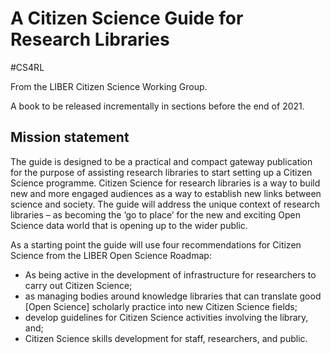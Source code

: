 # A Citizen Science Guide for Research Libraries

#CS4RL

From the LIBER Citizen Science Working Group.

A book to be released incrementally in sections before the end of 2021. 

## Mission statement

The guide is designed to be a practical and compact gateway publication for the purpose of assisting research libraries to start setting up a Citizen Science programme.
Citizen Science for research libraries is a way to build new and more engaged audiences as a way to establish new links between science and society.
The guide will address the unique context of research libraries – as becoming the ‘go to place’ for the new and exciting Open Science data world that is opening up to the wider public.

As a starting point the guide will use four recommendations for Citizen Science from the LIBER Open Science Roadmap: 

  - As being active in the development of infrastructure for researchers to carry out Citizen Science; 
  - as managing bodies around knowledge libraries that can translate good [Open Science] scholarly practice into new Citizen Science fields; 
  - develop guidelines for Citizen Science activities involving the library, and; 
  - Citizen Science skills development for staff, researchers, and public.



